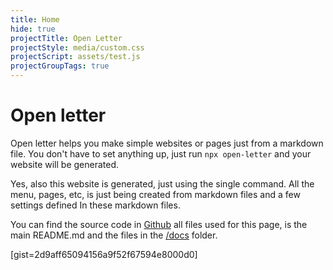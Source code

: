 ```yaml
---
title: Home
hide: true
projectTitle: Open Letter
projectStyle: media/custom.css
projectScript: assets/test.js
projectGroupTags: true
---
```


# Open letter

Open letter helps you make simple websites or pages just from a markdown file. You don't have to set anything up, just run `npx open-letter` and your website will be generated.

Yes, also this website is generated, just using the single command. All the menu, pages, etc, is just being created from markdown files and a few settings defined In these markdown files.

You can find the source code in [Github](https://github.com/silvandiepen/open-letter) all files used for this page, is the main README.md and the files in the [/docs](https://github.com/silvandiepen/open-letter/tree/master/docs) folder.



[gist=2d9aff65094156a9f52f67594e8000d0]
